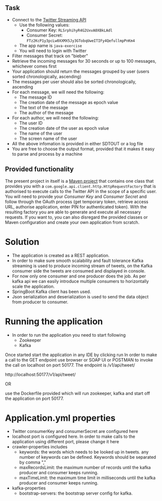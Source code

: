 ## Task ##

+ Connect to the [Twitter Streaming API](https://dev.twitter.com/streaming/overview)
    * Use the following values:
        + Consumer Key: `RLSrphihyR4G2UxvA0XBkLAdl`
        + Consumer Secret: `FTz2KcP1y3pcLw0XXMX5Jy3GTobqUweITIFy4QefullmpPnKm4`
    * The app name is `java-exercise`
    * You will need to login with Twitter
+ Filter messages that track on "bieber"
+ Retrieve the incoming messages for 30 seconds or up to 100 messages, whichever comes first
+ Your application should return the messages grouped by user (users sorted chronologically, ascending)
+ The messages per user should also be sorted chronologically, ascending
+ For each message, we will need the following:
    * The message ID
    * The creation date of the message as epoch value
    * The text of the message
    * The author of the message
+ For each author, we will need the following:
    * The user ID
    * The creation date of the user as epoch value
    * The name of the user
    * The screen name of the user
+ All the above infomation is provided in either SDTOUT or a log file
+ You are free to choose the output format, provided that it makes it easy to parse and process by a machine

## Provided functionality ##

The present project in itself is a [Maven project](http://maven.apache.org/) that contains one class that provides you with a `com.google.api.client.http.HttpRequestFactory` that is authorised to execute calls to the Twitter API in the scope of a specific user.
You will need to provide your _Consumer Key_ and _Consumer Secret_ and follow through the OAuth process (get temporary token, retrieve access URL, authorise application, enter PIN for authenticated token).
With the resulting factory you are able to generate and execute all necessary requests.
If you want to, you can also disregard the provided classes or Maven configuration and create your own application from scratch.

# Solution

- The application is created as a REST application.
- In order to make sure smooth scalability and fault tolerance Kafka streaming is used to produce incoming stream of tweets, on the Kafka consumer side the tweets are consumed and displayed in console.
- For now only one consumer and one producer does the job. As per kafka api we can easily introduce multiple consumers to horizontally scale the application.
- SpringBoot Kafka client has been used. 
- Json serialization and deserialization is used to send the data object from producer to consumer. 

# Running the application
- In order to run the application you need to start following 
   * Zookeeper
   * Kafka
   
Once started start the application in any IDE by clicking run
In order to make a call to the GET endpoint use browser or SOAP UI or POSTMAN to invoke the call on localhost on port 50177.
The endpoint is /v1/api/tweet/

http://localhost:50177/v1/api/tweet/

OR

use the Dockerfile provided which will run zookeeper, kafka and start off the application on port 50177.

# Application.yml properties
- Twitter consumerKey and consumerSecret are configured here
- localhost port is configured here. In order to make calls to the application using different port, please change it here
- crawler-properties includes
    * keywords: the words which needs to be looked up in tweets. any number of keywords can be defined. Keywords should be separated by comma ","
    * maxRecordsLimit: the maximum number of records until the kafka producer and consumer keeps running.
    * maxTimeLimit: the maximum time limit in milliseconds until the kafka producer and consumer keeps running.
- kafka-properties
    * bootstrap-servers: the bootstrap server config for kafka.
